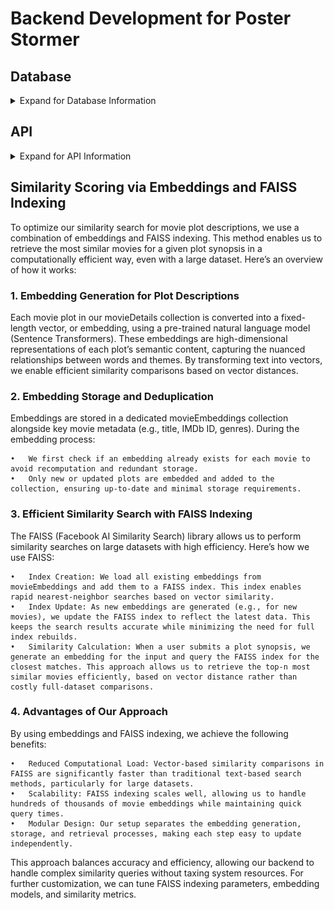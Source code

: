 # Backend Development for Poster Stormer

## Database
<details>
<summary>Expand for Database Information</summary>
––––––––––––––––––––––––––––

This database is a crucial part of our final project designed to generate movie posters based on plot input. The system manages movie data using MongoDB, where each movie's metadata—such as title, rating, genre, director, actors, and plot—is stored in a `movieDetails` collection. The ultimate goal is to feed movie plots into a custom algorithm that generates corresponding movie posters, using descriptive key characteristics associated with each poster.

### Data Model
The `movieDetails` collection in the `movies` database has the following structure:

```json
{
  "imdbID": "string",           // The unique IMDb ID for the movie.
  "title": "string",            // The movie's title.
  "rating": "string",           // The movie's rating (e.g., PG-13, R).
  "runtimeMinutes": "string",   // Runtime of the movie in minutes.
  "releaseDate": "string",      // Date of release.
  "genre": ["string"],          // An array of genres the movie belongs to.
  "director": "string",         // The director of the movie.
  "writers": ["string"],        // An array of writers involved in the movie.
  "actors": ["string"],         // An array of the main actors in the movie.
  "plot": "string",             // A brief description of the plot.
  "posterLink": "string"        // URL to the movie's poster image.
}
```
Note: Additional fields like `Estimated Budget` and `Poster Key Characteristics` to be added later once we integrate OpenAI for poster generation.

The `posterDetails` collection in the `movies` database has the following (tentative) structure:

```json
{
    "imdbID": "string",         // The unique IMDb ID for the movie.
    "posterLink": "string",     // movie's title
    
    // following parameters will be represented as optional

    "title": "string",          // title on poster
    "tagline": "string",        // tagline on poster
    "colorScheme": ["string"],  // color palette in HEX Codes
    "font": ["string"],         // name of notable fonts or font styles
    "atmosphere": "string",     // general atmosphere of the poster
    "imageElement": {"string": "string"},  // such as main character, background, etc.
    "artStyle": "string",       // as in illustration, photography, digital art, etc.
    "periodStyle": "string"     // as in time period
}
```

### Reason for Choosing MongoDB
MongoDB was selected for its flexibility in handling unstructured and semi-structured data. Movie metadata can be complex and diverse, including nested objects (e.g., actors, writers) and arrays (e.g., genres), and MongoDB’s schema-less design allows for this variability without rigid table structures like SQL databases.

Additionally, MongoDB allows for rapid iteration and evolution of the data model, making it ideal for handling the dynamic nature of this project, especially as we work toward integrating movie plot-based poster generation.

### Database Configuration
1. **Collaborator Access:**
   - Admin adds collaborators as necessary in MongoDB Atlas.
   - Once added, each member can generate their own MongoDB connection string via MongoDB Atlas. This will ensure that team members can independently connect to the shared database.

2. **Configure Environment Variables:**
   - Once the connection string acquired, create a `.env` file in the project root directory.
   - Add your MongoDB Atlas connection string (URI) to this file:
     ```
     MONGODB_URI=mongodb+srv://<username>:<password>@movies.7r39n.mongodb.net/movies?retryWrites=true&w=majority&ssl=true
     ```
   - Replace `<username>` and `<password>` with your credentials.

3. **Run the Top Snippet to Connect to the Database:**
   - Use the provided database connection code snippet from the main project (as in the example below) to verify the connection and begin interacting with the database.
   ```python
   import os
   from dotenv import load_dotenv
   import pymongo

   # Load environment variables from .env
   load_dotenv()
   mongodb_uri = os.getenv('MONGODB_URI')

   try:
      # Create a MongoDB client and connect to the 'Movies' database
      client = pymongo.MongoClient(mongodb_uri)
      db = client.get_database("movies")
      movieDetails = db.get_collection("movieDetails")
      posterDetails = db.get_collection("posterDetails")

      # Verify the connection
      client.server_info()
      print("Connected successfully to the 'Movies' database!")

   except pymongo.errors.ConnectionFailure as e:
      print(f"Could not connect to MongoDB: {e}")
      exit(1)
   ```

4. **Database Design:**
   * The database contains a `movies` database with a `movieDetails` and `posterDetails` collections: 
        * **movieDetails**: each document represents a movie and its associated metadata such as plot, rating, genre, actors, etc.
        * **posterDetails**: each document represents a set of poster characteristics for each of movie posters linked with its respective imdb ID.

5. **Populating the Database:**
   - Data insertion into the `movieDetails` collection is done either manually or through automated scripts. The system will later integrate modules for generating movie posters based on plot descriptions.
   - **Bulk Movie Insertion**
      You can use this code snippet to process and insert multiple movies into the database in bulk. The batch size is adjustable to respect the OMDB API’s daily rate limits.
      ```python
      lastIndex = 0  # Update based on lastIndex from previous run
      dailyBatchSize = 100000  # Max API calls within daily limit

      for imdbID in mainDF.imdb_id[lastIndex:lastIndex + dailyBatchSize]:
         response, indexInDF = get_omdb_response(imdbID)
         if response["Response"] == "False":
            print(f"Error fetching data for imdbID: {imdbID}. Skipping...")
            continue        
         elif response["Response"] == "True":
            add_movie_details(imdbID, response, indexInDF)

      lastIndex += dailyBatchSize
      print(lastIndex) # update and print to initialize lastIndex value
      ```
### **Data Pipeline Summary**
- Insert Movie Metadata: This script allows for the insertion of movie metadata into the `movieDetails` collection. 
- Fetch from OMDB API: The OMDB API is used to fetch movie data based on IMDb IDs, and the results are processed and stored in MongoDB.  
- Custom Poster Generation (Coming Soon): The next phase will involve integrating OpenAI to generate key characteristics for movie posters based on the movie plot.
</details>

## API
<details>
<summary>Expand for API Information</summary>
––––––––––––––––––––––––––––

This is a FastAPI-based RESTful API for managing a collection of movies stored in a MongoDB database. The API allows users to retrieve, add, update, and delete movie details, such as title, rating, runtime, release date, genre, director, writers, actors, and more , based on the IMDb ID. The API serves as part of a movie management system, which interacts with the MongoDB `movieDetails` collection.

## Features

- **Get all movies**: Retrieve all movies stored in the database.
- **Get a movie by IMDb ID**: Fetch details for a specific movie using its IMDb ID.
- **Add a new movie**: Insert a new movie into the database.
- **Update a movie**: Update details of a movie using its IMDb ID.
- **Delete a movie**: Remove a movie from the database by its IMDb ID.

---

## Setup Instructions

### 1. Set up the MongoDB Database
Follow the instructions previously stated in the DataBase section of the README file. Before moving on, make sure your `.env` file includes the MongoDB connection string you requested from us and the path to the imdB file like so:

```bash
Mongo_URI=mongodb://<username>:<password>@<cluster-url>/<dbname>?retryWrites=true&w=majority
IMDB_PROCESSED_DF_PATH=/Users/yourusername/Movie_Creation_Tool/imdbProcessed_1.csv
```

### 2. Install Dependencies
Create a virtual environment and install packages using `requirements.txt` by running the following commands on your terminal:

```bash
# To create the virtual environment
python3 -m venv .venv

# To activate the virtual environment
source .venv/bin/activate  # On MacOS/Linux
.venv\Scripts\activate  # On Windows

# To install dependencies
pip install -r requirements.txt
```

### 3. Run the API Application

Move to the API directory then run the py file:

```bash
cd api
python apiMain.py
```

### 4. Sample output

After running the API, you should get an output similar to this:

  ```
Connected successfully to the 'Movies' database!
imdbID='tt1517268' title='Barbie' rating='PG-13' runtimeMinutes=114.0 releaseDate='2023-07-19' genre=['Adventure', 'Comedy', 'Fantasy'] director='Greta Gerwig' writers=['Greta Gerwig', 'Noah Baumbach'] actors=['Margot Robbie', 'Ryan Gosling', 'Issa Rae'] plot='Barbie and Ken are having the time of their lives in the colorful and seemingly perfect world of Barbie Land. However, when they get a chance to go to the real world, they soon discover the joys and perils of living among humans.' posterLink='https://m.media-amazon.com/images/M/MV5BNjU3N2QxNzYtMjk1NC00MTc4LTk1NTQtMmUxNTljM2I0NDA5XkEyXkFqcGdeQXVyODE5NzE3OTE@._V1_SX300.jpg'
  ```
---
## Interacting with POSTMAN

### 1. Setup

Install the POSTMAN extension on Visual Studio Code (if you don't have it already install) and sign up. Run the following command on your terminal 

```
uvicorn api.apiMain:app --reload
```
The following line should appear, indicating that the request was successful:

```
INFO:     127.0.0.1:55293 - "GET / HTTP/1.1" 200 OK
```
You should also get the following line, indicating that you can access the application by navigating to http://127.0.0.1:8000 (in a web browser or using Postman like we will be doing):

```
INFO:     Uvicorn running on http://127.0.0.1:8000 (Press CTRL+C to quit)
```
Launch the POSTMAN extension on Visual Studio Code and sign in.

#### Our 5 main API commands are stored under the Movies API Tests Collection
1. `POST/http://127.0.0.1:8000/movies`
2. `GET/http://127.0.0.1:8000/movies/{{imdbID}}`
3. `POST/http://127.0.0.1:8000/movies/{{imdbID}}`
4. `DELETE/http://127.0.0.1:8000/movies/{{imdbID}}`
5. `GET/http://127.0.0.1:8000/movies`

### **MAKE SURE YOUR DB HAS UNIQUE INDEXES FOR API TESTING**

### 2. Interaction
#### Postman Setup for Running API Commands

**Collection Variables:** In order to run the requests using the collection, we set up `{{imdbID}}` as a collection variable for requests that require keying using `imdbID`. (You can set this variable manually or use scripts in the **Scripts** tab of your **POST** request to set it dynamically)

* Example of a script to set the `imdbID` after creating a movie:

```js
let responseJson = pm.response.json();
pm.collectionVariables.set("imdbID", responseJson.imdbID);
pm.test("imdbID has been set in the collection", function () {
    pm.expect(pm.collectionVariables.get("imdbID")).to.eql(responseJson.imdbID);
});
```

**Environment Variables:** Alternatively, you can set imdbID as an environment variable to use across multiple requests.

* To set an environment variable in the **Scripts** tab, we use:

```js
pm.environment.set("imdbID", pm.response.json().imdbID);
pm.test("imdbID has been set in the environment", function () {
    pm.expect(pm.environment.get("imdbID")).to.eql(responseJson.imdbID);
});
```

**Collection Runner:** To test all requests sequentially, we use the Collection Runner in Postman. This helps to automate the testing of each API command in a sequence, ensuring all operations (create, retrieve, update, delete, list) are working properly.

* Before running, we must make sure that the POST request runs first to create a new movie and sets the imdbID variable correctly for use in the GET, PUT, and DELETE requests (except for the last GET request which doesn't require an `imdbID`).

### 3. Sample output of a Collection Run
![alt text](./readmeImages/collectionrun.png)
---

## API Endpoints

### 1. Get All Movies

**Request**: `GET /movies`

**Response**:

```json
[
    {
        "imdbID": "tt1517268",
        "title": "Barbie",
        "rating": "PG-13",
        "runtimeMinutes": 114,
        "releaseDate": "2023-07-21",
        "genre": ["Adventure", "Comedy", "Fantasy"],
        "director": "Greta Gerwig",
        "writers": ["Greta Gerwig", "Noah Baumbach"],
        "actors": ["Margot Robbie", "Ryan Gosling", "Simu Liu"],
        "plot": "Barbie suffers a crisis that leads her to question her world and her existence.",
        "posterLink": "https://someposterurl.com"
    }
]
```

### 2. Get a Movie by IMDb ID

**Request**: `GET /movies/{imdbID}`

- Example: `/movies/tt1517268`

**Response**:

```json
{
    "imdbID": "tt1517268",
    "title": "Barbie",
    "rating": "PG-13",
    "runtimeMinutes": 114,
    "releaseDate": "2023-07-21",
    "genre": ["Adventure", "Comedy", "Fantasy"],
    "director": "Greta Gerwig",
    "writers": ["Greta Gerwig", "Noah Baumbach"],
    "actors": ["Margot Robbie", "Ryan Gosling", "Simu Liu"],
    "plot": "Barbie suffers a crisis that leads her to question her world and her existence.",
    "posterLink": "https://someposterurl.com"
}
```

### 3. Add a New Movie

**Request**: `POST /movies`

**Body** (example):

```json
{
    "imdbID": "tt4154796",
    "title": "Avengers: Endgame",
    "rating": "PG-13",
    "runtimeMinutes": 181,
    "releaseDate": "2019-04-26",
    "genre": ["Action", "Adventure", "Drama"],
    "director": "Anthony Russo, Joe Russo",
    "writers": ["Christopher Markus", "Stephen McFeely"],
    "actors": ["Robert Downey Jr.", "Chris Evans", "Mark Ruffalo"],
    "plot": "After the devastating events of Avengers: Infinity War, the universe is in ruins...",
    "posterLink": "https://someposterurl.com"
}
```

**Response**:

```json
{
    "imdbID": "tt4154796",
    "title": "Avengers: Endgame",
    "rating": "PG-13",
    "runtimeMinutes": 181,
    "releaseDate": "2019-04-26",
    "genre": ["Action", "Adventure", "Drama"],
    "director": "Anthony Russo, Joe Russo",
    "writers": ["Christopher Markus", "Stephen McFeely"],
    "actors": ["Robert Downey Jr.", "Chris Evans", "Mark Ruffalo"],
    "plot": "After the devastating events of Avengers: Infinity War, the universe is in ruins...",
    "posterLink": "https://someposterurl.com"
}
```

### 4. Update a Movie by IMDb ID

**Request**: `PUT /movies/{imdbID}`

- Example: `/movies/tt4154796`

**Body** (similar to the `POST` body):

```json
{
    "imdbID": "tt4154796",
    "title": "Avengers: Endgame",
    "rating": "PG-13",
    "runtimeMinutes": 181,
    "releaseDate": "2019-04-26",
    "genre": ["Action", "Adventure", "Drama"],
    "director": "Anthony Russo, Joe Russo",
    "writers": ["Christopher Markus", "Stephen McFeely"],
    "actors": ["Robert Downey Jr.", "Chris Evans", "Mark Ruffalo"],
    "plot": "After the devastating events of Avengers: Infinity War, the universe is in ruins...",
    "posterLink": "https://someposterurl.com"
}
```

**Response**:

```json
{
    "imdbID": "tt4154796",
    "title": "Avengers: Endgame",
    "rating": "PG-13",
    "runtimeMinutes": 181,
    "releaseDate": "2019-04-26",
    "genre": ["Action", "Adventure", "Drama"],
    "director": "Anthony Russo, Joe Russo",
    "writers": ["Christopher Markus", "Stephen McFeely"],
    "actors": ["Robert Downey Jr.", "Chris Evans", "Mark Ruffalo"],
    "plot": "After the devastating events of Avengers: Infinity War, the universe is in ruins...",
    "posterLink": "https://someposterurl.com"
}
```

### 5. Delete a Movie by IMDb ID

**Request**: `DELETE /movies/{imdbID}`

- Example: `/movies/tt4154796`

**Response**:

```json
{
    "message": "Movie deleted successfully"
}
```

---

## Conclusion

This API enables users to manage movie details via a RESTful interface. You can use tools like Postman to interact with it, or integrate it into a larger system that requires movie management functionality.

</details>

## Similarity Scoring via Embeddings and FAISS Indexing

To optimize our similarity search for movie plot descriptions, we use a combination of embeddings and FAISS indexing. This method enables us to retrieve the most similar movies for a given plot synopsis in a computationally efficient way, even with a large dataset. Here’s an overview of how it works:

### 1. Embedding Generation for Plot Descriptions

Each movie plot in our movieDetails collection is converted into a fixed-length vector, or embedding, using a pre-trained natural language model (Sentence Transformers). These embeddings are high-dimensional representations of each plot’s semantic content, capturing the nuanced relationships between words and themes. By transforming text into vectors, we enable efficient similarity comparisons based on vector distances.

### 2. Embedding Storage and Deduplication

Embeddings are stored in a dedicated movieEmbeddings collection alongside key movie metadata (e.g., title, IMDb ID, genres). During the embedding process:

	•	We first check if an embedding already exists for each movie to avoid recomputation and redundant storage.
	•	Only new or updated plots are embedded and added to the collection, ensuring up-to-date and minimal storage requirements.

### 3. Efficient Similarity Search with FAISS Indexing

The FAISS (Facebook AI Similarity Search) library allows us to perform similarity searches on large datasets with high efficiency. Here’s how we use FAISS:

	•	Index Creation: We load all existing embeddings from movieEmbeddings and add them to a FAISS index. This index enables rapid nearest-neighbor searches based on vector similarity.
	•	Index Update: As new embeddings are generated (e.g., for new movies), we update the FAISS index to reflect the latest data. This keeps the search results accurate while minimizing the need for full index rebuilds.
	•	Similarity Calculation: When a user submits a plot synopsis, we generate an embedding for the input and query the FAISS index for the closest matches. This approach allows us to retrieve the top-n most similar movies efficiently, based on vector distance rather than costly full-dataset comparisons.

### 4. Advantages of Our Approach

By using embeddings and FAISS indexing, we achieve the following benefits:

	•	Reduced Computational Load: Vector-based similarity comparisons in FAISS are significantly faster than traditional text-based search methods, particularly for large datasets.
	•	Scalability: FAISS indexing scales well, allowing us to handle hundreds of thousands of movie embeddings while maintaining quick query times.
	•	Modular Design: Our setup separates the embedding generation, storage, and retrieval processes, making each step easy to update independently.

This approach balances accuracy and efficiency, allowing our backend to handle complex similarity queries without taxing system resources. For further customization, we can tune FAISS indexing parameters, embedding models, and similarity metrics.